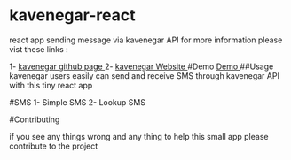 # kavenegar-react

react app sending message via kavenegar API
for more information please vist these links :

1- <a href="github.com/kavenegar"> kavenegar github page </a>
2- <a href='kavenegar.com'>kavenegar Website </a>
#Demo 
<a href="https://kavenegar-react.herokuapp.com"> Demo </a>
##Usage 
kavenegar users easily can send  and receive SMS through kavenegar API with this tiny react app 


#SMS 
1- Simple SMS
2- Lookup SMS



#Contributing 

if you see any things wrong and any thing to help this small app please contribute to the project
